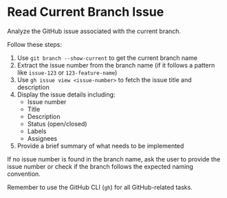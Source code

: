 # Read Current Branch Issue

Analyze the GitHub issue associated with the current branch.

Follow these steps:

1. Use `git branch --show-current` to get the current branch name
2. Extract the issue number from the branch name (if it follows a pattern like `issue-123` or `123-feature-name`)
3. Use `gh issue view <issue-number>` to fetch the issue title and description
4. Display the issue details including:
   - Issue number
   - Title
   - Description
   - Status (open/closed)
   - Labels
   - Assignees
5. Provide a brief summary of what needs to be implemented

If no issue number is found in the branch name, ask the user to provide the issue number or check if the branch follows the expected naming convention.

Remember to use the GitHub CLI (`gh`) for all GitHub-related tasks.

